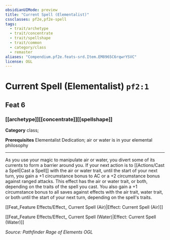 ```yaml
---
obsidianUIMode: preview
title: "Current Spell (Elementalist)"
cssclasses: pf2e,pf2e-spell
tags:
  - trait/archetype
  - trait/concentrate
  - trait/spellshape
  - trait/common
  - category/class
  - remaster
aliases: "Compendium.pf2e.feats-srd.Item.EM8965C6rqwrYSVC"
license: OGL
---
```

# Current Spell (Elementalist) `pf2:1`
## Feat 6
### [[archetype]][[concentrate]][[spellshape]]

**Category** class; 



**Prerequisites** Elementalist Dedication; air or water is in your elemental philosophy
* * *
As you use your magic to manipulate air or water, you divert some of its currents to form a barrier around you. If your next action is to [[Actions/Cast a Spell|Cast a Spell]] with the air or water trait, until the start of your next turn, you gain a +1 circumstance bonus to AC or a +2 circumstance bonus against ranged attacks. This effect has the air or water trait, or both, depending on the traits of the spell you cast. You also gain a +1 circumstance bonus to all saves against effects with the air trait, water trait, or both until the start of your next turn, depending on the spell's traits.

[[Feat_Feature Effects/Effect_ Current Spell (Air)|Effect: Current Spell (Air)]]

[[Feat_Feature Effects/Effect_ Current Spell (Water)|Effect: Current Spell (Water)]]

*Source: Pathfinder Rage of Elements*
*OGL*